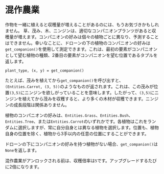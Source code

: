 # 混作農業
作物を一緒に植えると収穫量が増えることがあるのには、もうお気づきかもしれません。
草、茂み、木、ニンジンは、適切なコンパニオンプランツがあると収穫量が増えます。コンパニオンの好みは個々の植物ごとに異なり、予測することはできません。幸いなことに、ドローンの下の植物のコンパニオンの好みは`get_companion()`を使用して測定できます。これは、最初の要素がコンパニオンとして望む植物の種類、2番目の要素がコンパニオンを望む位置であるタプルを返します。

`plant_type, (x, y) = get_companion()`

たとえば、茂みを植えてから`get_companion()`を呼び出すと、`(Entities.Carrot, (3, 5))`のようなものが返されます。これは、この茂みが位置`(3,5)`にニンジンを欲しがっていることを意味します。したがって、`(3,5)`にニンジンを植えてから茂みを収穫すると、より多くの木材が収穫できます。ニンジンの成長段階は関係ありません。

植物のコンパニオンの好みは、`Entities.Grass`、`Entities.Bush`、`Entities.Tree`、または`Entities.Carrot`のいずれかです。各植物はこれをランダムに選択しますが、常に自分自身とは異なる植物を選択します。位置も、植物自身の位置を除く、植物から3手以内の任意の位置にすることができます。

ドローンの下にコンパニオンの好みを持つ植物がない場合、`get_companion()`は`None`を返します。

混作農業がアンロックされる前は、収穫倍率は`5`です。アップグレードするたびに2倍になります。